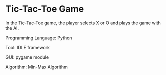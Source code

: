 # Tic-Tac-Toe Game

In the Tic-Tac-Toe game, the player selects X or O and plays the game with the AI. 

Programming Language: Python

Tool: IDLE framework

GUI: pygame module

Algorithm: Min-Max Algorithm
